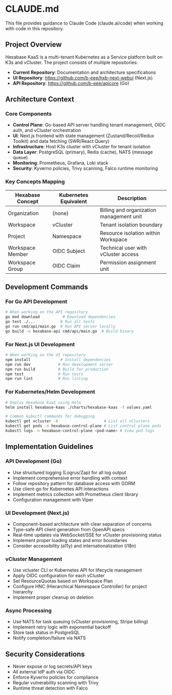 # CLAUDE.md

This file provides guidance to Claude Code (claude.ai/code) when working with code in this repository.

## Project Overview

Hexabase KaaS is a multi-tenant Kubernetes as a Service platform built on K3s and vCluster. The project consists of multiple repositories:

- **Current Repository**: Documentation and architecture specifications
- **UI Repository**: https://github.com/b-eee/hxb-next-webui (Next.js)
- **API Repository**: https://github.com/b-eee/apicore (Go)

## Architecture Context

### Core Components
- **Control Plane**: Go-based API server handling tenant management, OIDC auth, and vCluster orchestration
- **UI**: Next.js frontend with state management (Zustand/Recoil/Redux Toolkit) and data fetching (SWR/React Query)
- **Infrastructure**: Host K3s cluster with vCluster for tenant isolation
- **Data Layer**: PostgreSQL (primary), Redis (cache), NATS (message queue)
- **Monitoring**: Prometheus, Grafana, Loki stack
- **Security**: Kyverno policies, Trivy scanning, Falco runtime monitoring

### Key Concepts Mapping
| Hexabase Concept | Kubernetes Equivalent | Description |
|-----------------|---------------------|-------------|
| Organization | (none) | Billing and organization management unit |
| Workspace | vCluster | Tenant isolation boundary |
| Project | Namespace | Resource isolation within Workspace |
| Workspace Member | OIDC Subject | Technical user with vCluster access |
| Workspace Group | OIDC Claim | Permission assignment unit |

## Development Commands

### For Go API Development
```bash
# When working on the API repository
go mod download          # Download dependencies
go test ./...           # Run all tests
go run cmd/api/main.go  # Run API server locally
go build -o hexabase-api cmd/api/main.go  # Build binary
```

### For Next.js UI Development
```bash
# When working on the UI repository
npm install             # Install dependencies
npm run dev            # Run development server
npm run build          # Build for production
npm test               # Run tests
npm run lint           # Run linting
```

### For Kubernetes/Helm Development
```bash
# Deploy Hexabase KaaS using Helm
helm install hexabase-kaas ./charts/hexabase-kaas -f values.yaml

# Common kubectl commands for debugging
kubectl get vcluster -A                    # List all vClusters
kubectl get pods -n hexabase-control-plane # List control plane pods
kubectl logs -n hexabase-control-plane <pod-name> # View pod logs
```

## Implementation Guidelines

### API Development (Go)
- Use structured logging (Logrus/Zap) for all log output
- Implement comprehensive error handling with context
- Follow repository pattern for database access with GORM
- Use client-go for Kubernetes API interactions
- Implement metrics collection with Prometheus client library
- Configuration management with Viper

### UI Development (Next.js)
- Component-based architecture with clear separation of concerns
- Type-safe API client generation from OpenAPI specs
- Real-time updates via WebSocket/SSE for vCluster provisioning status
- Implement proper loading states and error boundaries
- Consider accessibility (a11y) and internationalization (i18n)

### vCluster Management
- Use vcluster CLI or Kubernetes API for lifecycle management
- Apply OIDC configuration for each vCluster
- Set ResourceQuotas based on Workspace Plan
- Configure HNC (Hierarchical Namespace Controller) for project hierarchy
- Implement proper cleanup on deletion

### Async Processing
- Use NATS for task queuing (vCluster provisioning, Stripe billing)
- Implement retry logic with exponential backoff
- Store task status in PostgreSQL
- Notify completion/failure via NATS

## Security Considerations
- Never expose or log secrets/API keys
- All external IdP auth via OIDC
- Enforce Kyverno policies for compliance
- Regular vulnerability scanning with Trivy
- Runtime threat detection with Falco